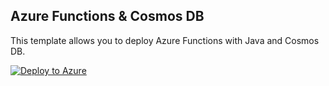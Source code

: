 ## Azure Functions & Cosmos DB

This template allows you to deploy Azure Functions with Java and Cosmos DB.

[![Deploy to Azure](https://aka.ms/deploytoazurebutton)](https://portal.azure.com/#create/Microsoft.Template/uri/https%3A%2F%2Fraw.githubusercontent.com%2Fkohei3110%2FAzure-Functions-Cosmos-DB%2Fmaster%2Fazure-templates%2Fazure-functions-cosmosdb.json)